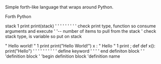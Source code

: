Simple forth-like language  that wraps around Python.



Forth                          Python


stack 1 print                  print(stack)
   '  '  '
   '  '  '
   '  '  ' check print type, function so consume arguments and execute
   '  '-- number of items to pull from the stack
   ' check stack type, is variable so put on stack


" Hello world! " 1 print       print("Hello World!")
x : " Hello " 1 print ; def    def x(): print("Hello")
' '   '               '  '
' '   '               '  '  define keyword
' '   '               ' end definiton block
' '   'definition block
' 'begin definition block
'definition name